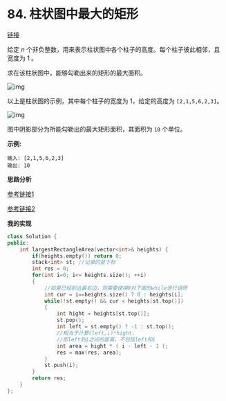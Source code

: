 # 84. 柱状图中最大的矩形

[链接](https://leetcode-cn.com/problems/largest-rectangle-in-histogram/description/)

给定 *n* 个非负整数，用来表示柱状图中各个柱子的高度。每个柱子彼此相邻，且宽度为 1 。

求在该柱状图中，能够勾勒出来的矩形的最大面积。

![img](https://leetcode-cn.com/static/images/problemset/histogram.png)

以上是柱状图的示例，其中每个柱子的宽度为 1，给定的高度为 `[2,1,5,6,2,3]`。

![img](https://leetcode-cn.com/static/images/problemset/histogram_area.png)

图中阴影部分为所能勾勒出的最大矩形面积，其面积为 `10` 个单位。

**示例:**

```
输入: [2,1,5,6,2,3]
输出: 10
```

**思路分析**

[参考链接1](https://www.youtube.com/watch?v=TH9UaZ6JGcA)

[参考链接2](https://github.com/arkingc/leetcode/tree/master/84.Largest%20Rectangle%20in%20Histogram)

**我的实现**

```c++
class Solution {
public:
    int largestRectangleArea(vector<int>& heights) {
        if(heights.empty()) return 0;
        stack<int> st; //记录的是下标
        int res = 0;
        for(int i=0; i<= heights.size(); ++i)
        {
            //如果已经到达最右边，则需要使用0对下面的while进行调研
            int cur = i==heights.size() ? 0 : heights[i];        
            while(!st.empty() && cur < heights[st.top()])
            {
                int hight = heights[st.top()];
                st.pop();
                int left = st.empty() ? -1 : st.top();
                //相当于计算(left,i)*hight，
                //即left到i之间的距离，不包括left和i
                int area = hight * ( i - left - 1 );
                res = max(res, area);
            }
            st.push(i);
        }
        return res;
    }
};
```

